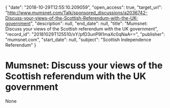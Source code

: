 {
  "date": "2018-10-29T12:55:10.209059", 
  "open_access": true, 
  "target_url": "http://www.mumsnet.com/Talk/sponsored_discussions/a2036742-Discuss-your-views-of-the-Scottish-Referendum-with-the-UK-government", 
  "description": null, 
  "end_date": null, 
  "title": "Mumsnet:  Discuss your views of the Scottish referendum with the UK government", 
  "record_id": "20181029T125510/xY/pfD3unP9I1maXc0qNaA==", 
  "publisher": "mumsnet.com", 
  "start_date": null, 
  "subject": "Scottish Independence Referendum"
}

# Mumsnet:  Discuss your views of the Scottish referendum with the UK government

None